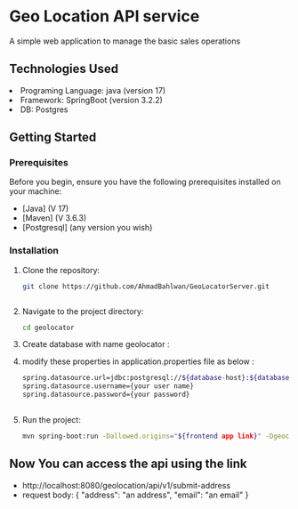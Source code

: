 # **Geo Location API service**

A simple web application to manage the basic sales operations

## Technologies Used
<li>Programing Language: java (version 17)</li>
<li>Framework: SpringBoot  (version 3.2.2)</li>
<li>DB: Postgres</li>

## Getting Started

### Prerequisites

Before you begin, ensure you have the following prerequisites installed on your machine:

- [Java]   (V 17)
- [Maven]  (V 3.6.3)
- [Postgresql] (any version you wish)

### Installation

1. Clone the repository:

   ```bash
   git clone https://github.com/AhmadBahlwan/GeoLocatorServer.git



2. Navigate to the project directory:

   ```bash
   cd geolocator

3. Create database with name geolocator :


4. modify these properties in application.properties file as below :

   ```bash
   spring.datasource.url=jdbc:postgresql://${database-host}:${database-port}/geolocator
   spring.datasource.username={your user name}
   spring.datasource.password={your password}
  

5. Run the project:

   ```bash
   mvn spring-boot:run -Dallowed.origins="${frontend app link}" -Dgeocode.api.url="https://geocode.search.hereapi.com/v1/geocode?lang=en&apiKey=${you api key}" -DEMAIL_USERNAME="${your email}" -DEMAIL_PASSWORD="${you email password}"


## Now You can access the api using the link
- http://localhost:8080/geolocation/api/v1/submit-address
- request body: {
  "address": "an address",
  "email": "an email"
  }